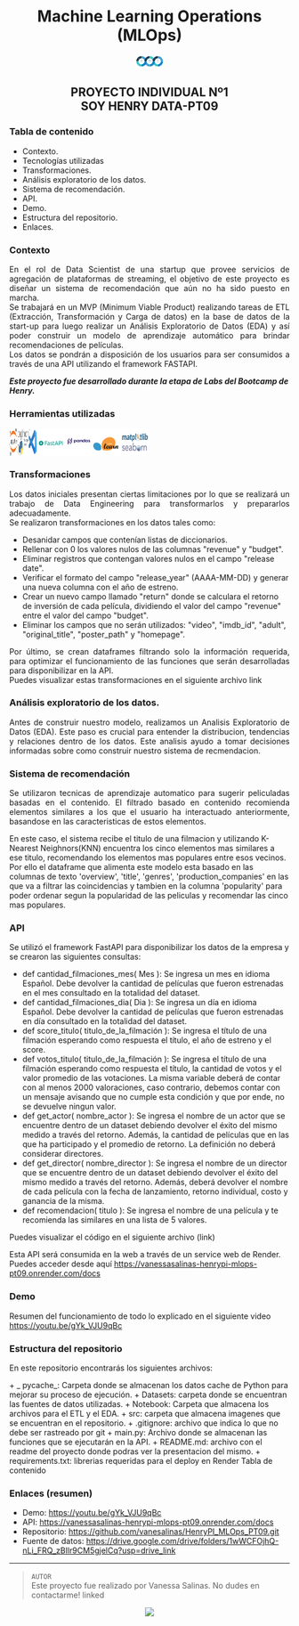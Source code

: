 # <h1 align=center> **Machine Learning Operations (MLOps)** </h1>
<p align="center"><img src='/src/img/portada.png'></p>

## <p align="center">PROYECTO INDIVIDUAL Nº1<br/>SOY HENRY DATA-PT09</p>

### Tabla de contenido
+	Contexto.
+	Tecnologías utilizadas
+	Transformaciones.
+	Análisis exploratorio de los datos.
+	Sistema de recomendación.
+	API.
+	Demo.
+	Estructura del repositorio.
+	Enlaces.

### Contexto

<p align="justify">En el rol de Data Scientist de una startup que provee servicios de agregación de plataformas de streaming, el objetivo de este proyecto  es diseñar un sistema de recomendación que aún no ha sido puesto en marcha.<br/>
Se trabajará en un MVP (Minimum Viable Product) realizando tareas de ETL (Extracción, Transformación y Carga de datos) en la base de datos de la start-up para luego realizar un Análisis Exploratorio de Datos (EDA) y así poder construir un modelo de aprendizaje automático para brindar recomendaciones de películas.<br/>
Los datos se pondrán a disposición de los usuarios para ser consumidos a través de una API utilizando el framework FASTAPI.<br/></p>

***Este proyecto fue desarrollado durante la etapa de Labs del Bootcamp de Henry.*** 

### Herramientas utilizadas
<style>
  img {
    max-height: 50px; 
    width: 50px; 
  }
</style>

<div style="display: flex;">
  <img src="./src/img/imagen1 - copia.png">
  <img src="./src/img/imagen2 - copia.png">
  <img src="./src/img/imagen3 - copia.png">
  <img src="./src/img/imagen4 - copia.png">
  <img src="./src/img/imagen5 - copia.png">
</div>

### Transformaciones

<p align="justify">Los datos iniciales presentan ciertas limitaciones por lo que se realizará un trabajo de Data Engineering para transformarlos y prepararlos adecuadamente.<br/> 
Se realizaron transformaciones en los datos tales como:</p>  

+	Desanidar campos que contenían listas de diccionarios.
+	Rellenar con 0 los valores nulos de las columnas "revenue" y "budget".
+	Eliminar registros que contengan valores nulos en el campo "release date".
+	Verificar el formato del campo "release_year" (AAAA-MM-DD) y generar una nueva columna con el año de estreno.
+	Crear un nuevo campo llamado "return" donde se calculara el retorno de inversión de cada película, dividiendo el valor del campo "revenue" entre el valor del campo "budget".
+	Eliminar los campos que no serán utilizados: "video", "imdb_id", "adult", "original_title", "poster_path" y "homepage".<br/>

<p align="justify">Por último, se crean dataframes filtrando solo la información requerida, para optimizar el funcionamiento de las funciones que serán desarrolladas para disponibilizar en la API.<br/>
Puedes visualizar estas transformaciones en el siguiente archivo link</p>  

### Análisis exploratorio de los datos. ###

<p align="justify"> Antes de construir nuestro modelo, realizamos un Analisis Exploratorio de Datos (EDA). Este paso es crucial para entender la distribucion, tendencias y relaciones dentro de los datos. Este analisis ayudo a tomar decisiones informadas sobre como construir nuestro sistema de recmendacion. </p>

### Sistema de recomendación ###

<p align="justify"> Se utilizaron tecnicas de aprendizaje automatico para sugerir peliculadas basadas en el contenido. El filtrado basado en contenido recomienda elementos similares a los que el usuario ha interactuado anteriormente, basandose en las caracteristicas de estos elementos.<br/>

En este caso, el sistema recibe el titulo de una filmacion y utilizando K-Nearest Neighnors(KNN) encuentra los cinco elementos mas similares a ese titulo, recomendando los elementos mas populares entre esos vecinos. Por ello el dataframe que alimenta este modelo esta basado en las columnas de texto 'overview', 'title', 'genres', 'production_companies' en las que va a filtrar las coincidencias y tambien en la columna 'popularity' para poder ordenar segun la popularidad de las peliculas y recomendar las cinco mas populares.<br/>
</p>

### API ###
Se utilizó el framework FastAPI  para disponibilizar los datos de la empresa y se crearon las siguientes consultas:
+	def cantidad_filmaciones_mes( Mes ): Se ingresa un mes en idioma Español. Debe devolver la cantidad de películas que fueron estrenadas en el mes consultado en la totalidad del dataset.
+	def cantidad_filmaciones_dia( Dia ): Se ingresa un día en idioma Español. Debe devolver la cantidad de películas que fueron estrenadas en día consultado en la totalidad del dataset.
+	def score_titulo( titulo_de_la_filmación ): Se ingresa el título de una filmación esperando como respuesta el título, el año de estreno y el score.
+	def votos_titulo( titulo_de_la_filmación ): Se ingresa el título de una filmación esperando como respuesta el título, la cantidad de votos y el valor promedio de las votaciones. La misma variable deberá de contar con al menos 2000 valoraciones, caso contrario, debemos contar con un mensaje avisando que no cumple esta condición y que por ende, no se devuelve ningun valor.
+	def get_actor( nombre_actor ): Se ingresa el nombre de un actor que se encuentre dentro de un dataset debiendo devolver el éxito del mismo medido a través del retorno. Además, la cantidad de películas que en las que ha participado y el promedio de retorno. La definición no deberá considerar directores.
+	def get_director( nombre_director ): Se ingresa el nombre de un director que se encuentre dentro de un dataset debiendo devolver el éxito del mismo medido a través del retorno. Además, deberá devolver el nombre de cada película con la fecha de lanzamiento, retorno individual, costo y ganancia de la misma.
+	def recomendacion( titulo ): Se ingresa el nombre de una película y te recomienda las similares en una lista de 5 valores.
<p>Puedes visualizar el código en el siguiente archivo (link)<br/>
  
Esta API será consumida en la web a través de un service web de Render. Puedes acceder desde aquí https://vanessasalinas-henrypi-mlops-pt09.onrender.com/docs </p>  

### Demo ###
Resumen del funcionamiento de todo lo explicado en el siguiente video https://youtu.be/gYk_VJU9qBc

### Estructura del repositorio ###

<p> En este repositorio encontrarás los siguientes archivos:<br/></p>
+	_ pycache_: Carpeta donde se almacenan los datos cache de Python para mejorar su proceso de ejecución.
+   Datasets: carpeta donde se encuentran las fuentes de datos utilizadas.
+	Notebook: Carpeta que almacena los archivos para el ETL y el EDA.
+	src: carpeta que almacena imagenes que se encuentran en el repositorio.
+   .gitignore: archivo que indica lo que no debe ser rastreado por git
+	main.py: Archivo donde se almacenan las funciones que se ejecutarán en la API.
+	README.md: archivo con el readme del proyecto donde podras ver la presentacion del mismo.
+   requirements.txt: librerias requeridas para el deploy en Render
Tabla de contenido


### Enlaces (resumen)
+	Demo: https://youtu.be/gYk_VJU9qBc 
+	API: https://vanessasalinas-henrypi-mlops-pt09.onrender.com/docs 
+	Repositorio: https://github.com/vanesalinas/HenryPI_MLOps_PT09.git 
+	Fuente de datos: https://drive.google.com/drive/folders/1wWCFOjhQ-nLi_FRQ_zBIlr9CM5gjelCq?usp=drive_link

<hr> 

> `AUTOR`<br>
Este proyecto fue realizado por Vanessa Salinas. No dudes en contactarme! linked

<p align="center"><img src=https://d31uz8lwfmyn8g.cloudfront.net/Assets/logo-henry-white-lg.png></p>
